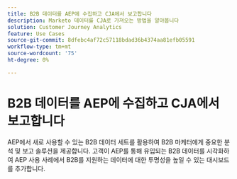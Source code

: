 ```yaml
---
title: B2B 데이터를 AEP에 수집하고 CJA에서 보고합니다
description: Marketo 데이터를 CJA로 가져오는 방법을 알아봅니다
solution: Customer Journey Analytics
feature: Use Cases
source-git-commit: 8dfebc4af72c57118bdad36b4374aa81efb05591
workflow-type: tm+mt
source-wordcount: '75'
ht-degree: 0%

---
```



# B2B 데이터를 AEP에 수집하고 CJA에서 보고합니다

AEP에서 새로 사용할 수 있는 B2B 데이터 세트를 활용하여 B2B 마케터에게 중요한 분석 및 보고 솔루션을 제공합니다. 고객이 AEP를 통해 유입되는 B2B 데이터를 시각화하여 AEP 사용 사례에서 B2B를 지원하는 데이터에 대한 투명성을 높일 수 있는 대시보드를 추가합니다.

